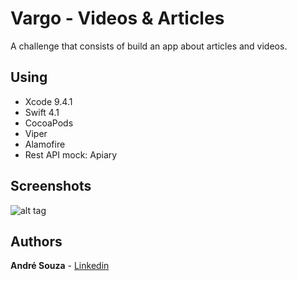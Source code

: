 # Vargo - Videos & Articles

A challenge that consists of build an app about articles and videos.

## Using

* Xcode 9.4.1
* Swift 4.1
* CocoaPods
* Viper
* Alamofire
* Rest API mock: Apiary

## Screenshots

![alt tag](https://image.ibb.co/jszJST/Captura_de_Tela_2018_07_14_a_s_16_02_53.png "Launch Screen")




## Authors

**André Souza** - [Linkedin](https://www.linkedin.com/in/andrehsouza/)

